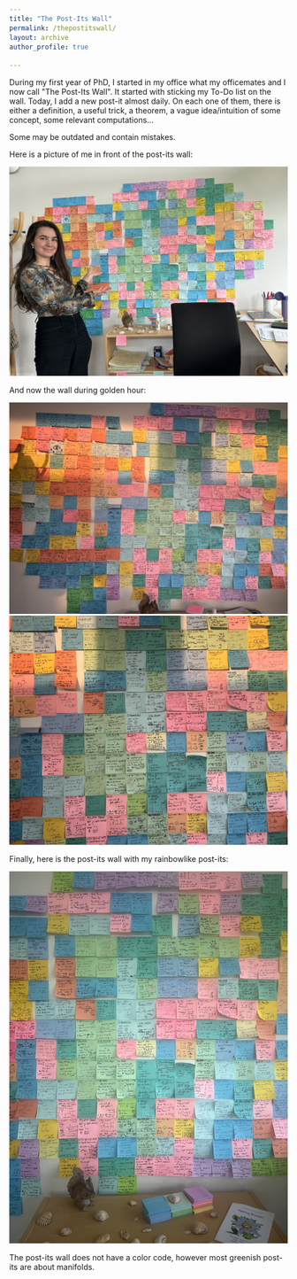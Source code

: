 ```yaml
---
title: "The Post-Its Wall"
permalink: /thepostitswall/
layout: archive
author_profile: true

---
```


During my first year of PhD, I started in my office what my officemates and I now call "The Post-Its Wall". 
It started with sticking my To-Do list on the wall. Today, I add a new post-it almost daily. 
On each one of them, there is either a definition, a useful trick, a theorem, a vague idea/intuition of some concept, some relevant computations...

Some may be outdated and contain mistakes.

Here is a picture of me in front of the post-its wall: 

<img src="/images/postitswall1.jpeg" alt="In front of the wall" width="700">

And now the wall during golden hour: 

<img src="/images/goldenhour.jpeg" alt="Golden Hour 1" width="700">

<img src="/images/Postits2.jpeg" alt="Golden Hour 2" width="700">

Finally, here is the post-its wall with my rainbowlike post-its: 

<img src="/images/Post-Its-Rainbow.jpeg" alt="Rainbow" width="700">

The post-its wall does not have a color code, however most greenish post-its are about manifolds. 


